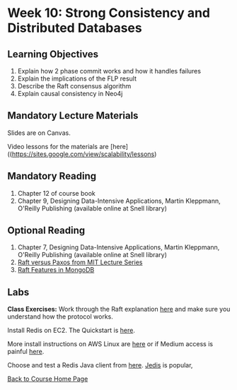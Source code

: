 # Week 10: Strong Consistency and Distributed Databases

## Learning Objectives

1. Explain how 2 phase commit works and how it handles failures
2. Explain the implications of the FLP result
3. Describe the Raft consensus algorithm
4. Explain causal consistency in Neo4j

## Mandatory Lecture Materials

Slides are on Canvas.

Video lessons for the materials  are [here]((https://sites.google.com/view/scalability/lessons)

## Mandatory Reading

1. Chapter 12 of course book
2. Chapter 9, Designing Data-Intensive Applications, Martin Kleppmann, O'Reilly Publishing (available online at Snell library)

## Optional Reading

1. Chapter 7, Designing Data-Intensive Applications, Martin Kleppmann, O'Reilly Publishing (available online at Snell library)
2. [Raft versus Paxos from MIT Lecture Series](https://www.youtube.com/watch?v=9QGGB5sCr1g)
3. [Raft Features in MongoDB](https://www.youtube.com/watch?v=jCk0FCbqCz0)

## Labs

**Class Exercises:** 
Work through the Raft explanation [here](http://thesecretlivesofdata.com/raft/) and make sure you understand how the protocol works.

Install Redis on EC2. The Quickstart is [here](https://redis.io/topics/quickstart).

More install instructions on AWS Linux are [here](https://shawn-shi.medium.com/how-to-install-redis-on-ec2-server-for-fast-in-memory-database-f30c3ef8c35e) or if Medium access is painful [here](https://www.phaedrasolutions.com/blog/setup-redis-on-aws).

Choose and test a Redis Java client from [here](https://redis.io/clients#java). [Jedis](https://github.com/redis/jedis) is popular,

[Back to Course Home Page](https://gortonator.github.io/bsds-6650/)
